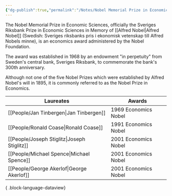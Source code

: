 ```yaml
---
{"dg-publish":true,"permalink":"/Notes/Nobel Memorial Prize in Economic Sciences/"}
---
```


The Nobel Memorial Prize in Economic Sciences, officially the Sveriges Riksbank Prize in Economic Sciences in Memory of [[Alfred Nobel\|Alfred Nobel]] (Swedish: Sveriges riksbanks pris i ekonomisk vetenskap till Alfred Nobels minne), is an economics award administered by the Nobel Foundation.

The award was established in 1968 by an endowment "in perpetuity" from Sweden's central bank, Sveriges Riksbank, to commemorate the bank's 300th anniversary.

Although not one of the five Nobel Prizes which were established by Alfred Nobel's will in 1895, it is commonly referred to as the Nobel Prize in Economics. 

| Laureates                                      | Awards               |
| ---------------------------------------------- | -------------------- |
| [[People/Jan Tinbergen\|Jan Tinbergen]]     | 1969 Economics Nobel |
| [[People/Ronald Coase\|Ronald Coase]]       | 1991 Economics Nobel |
| [[People/Joseph Stiglitz\|Joseph Stiglitz]] | 2001 Economics Nobel |
| [[People/Michael Spence\|Michael Spence]]   | 2001 Economics Nobel |
| [[People/George Akerlof\|George Akerlof]]   | 2001 Economics Nobel |

{ .block-language-dataview}